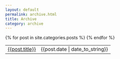 ```yaml
---
layout: default
permalink: archive.html
title: Archive
category: archive
---
```


<table>
{% for post in site.categories.posts %}
  <tr><td class="span7"><a href="{{post.url}}">{{post.title}}</a></td><td>{{post.date | date_to_string}} </td></tr>
{% endfor %}
</table>
